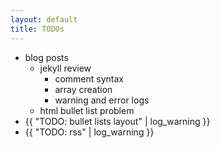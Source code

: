 ```yaml
---
layout: default
title: TODOs
---
```

- blog posts
  - jekyll review
    - comment syntax
    - array creation
    - warning and error logs
  - html bullet list problem
- {{ "TODO: bullet lists layout" | log_warning }}
- {{ "TODO: rss" | log_warning }}
